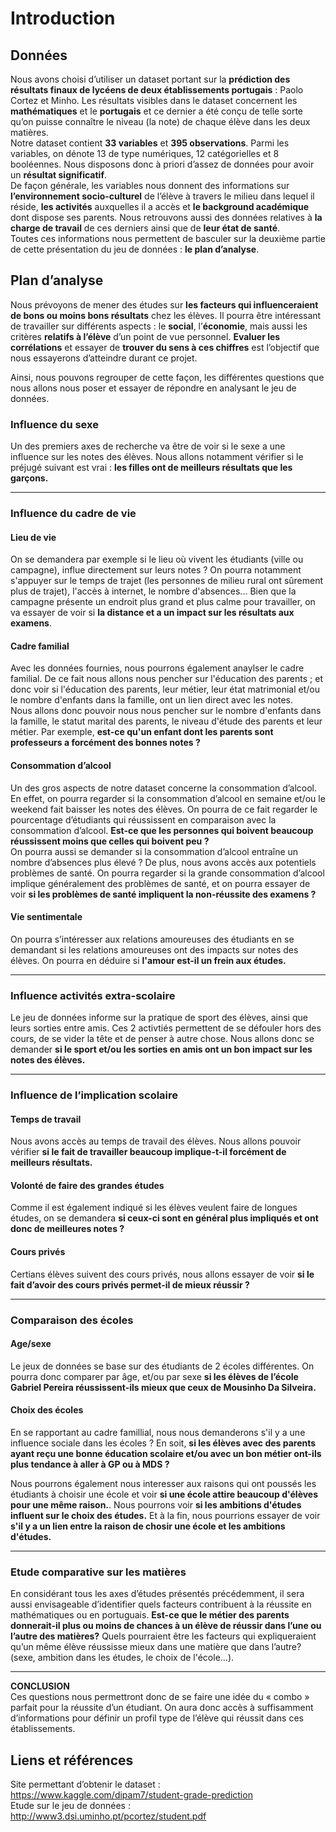 # Introduction

## Données

  Nous avons choisi d’utiliser un dataset portant sur la **prédiction des résultats finaux de lycéens de deux établissements portugais** :  Paolo Cortez et  Minho.
Les résultats visibles dans le dataset concernent les **mathématiques** et le **portugais** et ce dernier a été conçu de telle sorte qu’on puisse connaître le niveau (la note) de chaque élève dans les deux matières. <br>
  Notre dataset contient **33 variables** et **395 observations**. Parmi les variables, on dénote 13 de type numériques, 12 catégorielles et 8 booléennes. Nous disposons donc à priori d’assez de données pour avoir un **résultat significatif**. <br>
  De façon générale, les variables nous donnent des informations sur **l’environnement socio-culturel** de l’élève à travers le milieu dans lequel il réside, **les activités** auxquelles il a accès et **le background académique** dont dispose ses parents. Nous retrouvons aussi des données relatives à **la charge de travail** de ces derniers ainsi que de **leur état de santé**. <br>
  Toutes ces informations nous permettent de basculer sur la deuxième partie de cette présentation du jeu de données : **le plan d’analyse**.

## Plan d’analyse

Nous prévoyons de mener des études sur **les facteurs qui influenceraient de bons ou moins bons résultats** chez les élèves. Il pourra être intéressant de travailler sur différents aspects : le **social**, l’**économie**, mais aussi les critères **relatifs à l’élève** d’un point de vue personnel.
**Evaluer les corrélations** et essayer de **trouver du sens à ces chiffres** est l’objectif que nous essayerons d’atteindre durant ce projet.

Ainsi, nous pouvons regrouper de cette façon, les différentes questions que nous allons nous poser et essayer de répondre en analysant le jeu de données.

### Influence du sexe
 Un des premiers axes de recherche va être de voir si le sexe a une influence sur les notes des élèves. Nous allons notamment vérifier si le préjugé suivant est vrai : **les filles ont de meilleurs résultats que les garçons.**
<hr>

### Influence du cadre de vie
#### Lieu de vie
  On se demandera par exemple si le lieu où vivent les étudiants (ville ou campagne), influe directement sur leurs notes ? On pourra notamment s'appuyer sur le temps de trajet (les personnes de milieu rural ont sûrement plus de trajet), l'accès à internet, le nombre d'absences... Bien que la campagne présente un endroit plus grand et plus calme pour travailler, on va essayer de voir si **la distance et a un impact sur les résultats aux examens**.

#### Cadre familial
  Avec les données fournies, nous pourrons également anaylser le cadre familial. De ce fait nous allons nous pencher sur l'éducation des parents ; et donc voir si l'éducation des parents, leur métier, leur état matrimonial et/ou le nombre d'enfants dans la famille, ont un lien direct avec les notes. <br>
  Nous allons donc pouvoir nous nous pencher sur le nombre d'enfants dans la famille, le statut marital des parents, le niveau d'étude des parents et leur métier. Par exemple, **est-ce qu'un enfant dont les parents sont professeurs a forcément des bonnes notes ?**

#### Consommation d’alcool
  Un des gros aspects de notre dataset concerne la consommation d’alcool. En effet, on pourra regarder si la consommation d’alcool en semaine et/ou le weekend fait baisser les notes des élèves. On pourra de ce fait regarder le pourcentage d’étudiants qui réussissent en comparaison avec la consommation d’alcool. **Est-ce que les personnes qui boivent beaucoup réussissent moins que celles qui boivent peu ?** <br>
  On pourra aussi se demander si la consommation d’alcool entraîne un nombre d’absences plus élevé ? De plus, nous avons accès aux potentiels problèmes de santé. On pourra regarder si la grande consommation d’alcool implique généralement des problèmes de santé, et on pourra essayer de voir **si les problèmes de santé impliquent la non-réussite des examens ?**

#### Vie sentimentale
 On pourra s’intéresser aux relations amoureuses des étudiants en se demandant si les relations amoureuses ont des impacts sur notes des élèves. On pourra en déduire si **l'amour est-il un frein aux études.**
<hr>

### Influence activités extra-scolaire
Le jeu de données informe sur la pratique de sport des élèves, ainsi que leurs sorties entre amis. Ces 2 activtiés permettent de se défouler hors des cours, de se vider la tête et de penser à autre chose. Nous allons donc se demander **si le sport et/ou les sorties en amis ont un bon impact sur les notes des élèves.**
<hr>

### Influence de l’implication scolaire
#### Temps de travail
Nous avons accès au temps de travail des élèves. Nous allons pouvoir vérifier **si le fait de travailler beaucoup implique-t-il forcément de meilleurs résultats.**

#### Volonté de faire des grandes études
Comme il est également indiqué si les élèves veulent faire de longues études, on se demandera **si ceux-ci sont en général plus impliqués et ont donc de meilleures notes ?**

#### Cours privés
Certians élèves suivent des cours privés, nous allons essayer de voir **si le fait d’avoir des cours privés permet-il de mieux réussir ?**
<hr>

### Comparaison des écoles
#### Age/sexe
Le jeux de données se base sur des étudiants de 2 écoles différentes. On pourra donc comparer par âge, et/ou par sexe **si les élèves de l’école Gabriel Pereira réussissent-ils mieux que ceux de Mousinho Da Silveira.** 

#### Choix des écoles
En se rapportant au cadre famillial, nous nous demanderons s'il y a une influence sociale dans les écoles ? En soit, **si les élèves avec des parents ayant reçu une bonne éducation scolaire et/ou avec un bon métier ont-ils plus tendance à aller à GP ou à MDS ?**

Nous pourrons également nous interesser aux raisons qui ont poussés les étudiants à choisir une école et voir **si une école attire beaucoup d'élèves pour une même raison.**. Nous pourrons voir **si les ambitions d'études influent sur le choix des études.** Et à la fin, nous pourrions essayer de voir **s'il y a un lien entre la raison de chosir une école et les ambitions d'études.**
<hr>

### Etude comparative sur les matières
En considérant tous les axes d’études présentés précédemment, il sera aussi envisageable d’identifier quels facteurs contribuent à la réussite en mathématiques ou en portuguais. **Est-ce que le métier des parents donnerait-il plus ou moins de chances à un élève de réussir dans l’une ou l’autre des matières?** Quels pourraient être les facteurs qui expliqueraient qu’un même élève réussisse mieux dans une matière que dans l’autre? (sexe, ambition dans les études, le choix de l'école...).
<hr>

**CONCLUSION** <br>
Ces questions nous permettront donc de se faire une idée du « combo » parfait pour la réussite d’un étudiant. On aura donc accès à suffisamment d’informations pour définir un profil type de l’élève qui réussit dans ces établissements.


## Liens et références

Site permettant d’obtenir le dataset : https://www.kaggle.com/dipam7/student-grade-prediction <br>
Etude sur le jeu de données : http://www3.dsi.uminho.pt/pcortez/student.pdf
